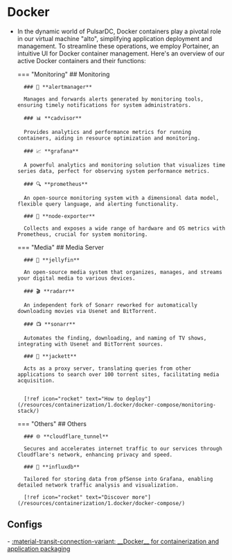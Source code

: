 


# Docker

- In the dynamic world of PulsarDC, Docker containers play a pivotal role in our virtual machine "alto", simplifying application deployment and management. To streamline these operations, we employ Portainer, an intuitive UI for Docker container management. Here's an overview of our active Docker containers and their functions:


    === "Monitoring"
        ## Monitoring

        ### 🚨 **alertmanager**

        Manages and forwards alerts generated by monitoring tools, ensuring timely notifications for system administrators.

        ### 📊 **cadvisor**

        Provides analytics and performance metrics for running containers, aiding in resource optimization and monitoring.

        ### 📈 **grafana**

        A powerful analytics and monitoring solution that visualizes time series data, perfect for observing system performance metrics.

        ### 🔍 **prometheus**

        An open-source monitoring system with a dimensional data model, flexible query language, and alerting functionality.

        ### 📡 **node-exporter**

        Collects and exposes a wide range of hardware and OS metrics with Prometheus, crucial for system monitoring.



    === "Media"
        ## Media Server

        ### 🍿 **jellyfin**

        An open-source media system that organizes, manages, and streams your digital media to various devices.

        ### 🎬 **radarr**

        An independent fork of Sonarr reworked for automatically downloading movies via Usenet and BitTorrent.

        ### 📺 **sonarr**

        Automates the finding, downloading, and naming of TV shows, integrating with Usenet and BitTorrent sources.

        ### 🎥 **jackett**

        Acts as a proxy server, translating queries from other applications to search over 100 torrent sites, facilitating media acquisition.


        [!ref icon="rocket" text="How to deploy"](/resources/containerization/1.docker/docker-compose/monitoring-stack/)

    === "Others"
        ## Others


        ### 🌐 **cloudflare_tunnel**

        Secures and accelerates internet traffic to our services through Cloudflare's network, enhancing privacy and speed.

        ### 🌊 **influxdb**

        Tailored for storing data from pfSense into Grafana, enabling detailed network traffic analysis and visualization.

        [!ref icon="rocket" text="Discover more"](/resources/containerization/1.docker/docker-compose/)

## Configs

<div class="grid cards" markdown>
- <a href="/fundamentals/networking/configs/DNS/">:material-transit-connection-variant: __Docker__ for containerization and application packaging</a>
</div>